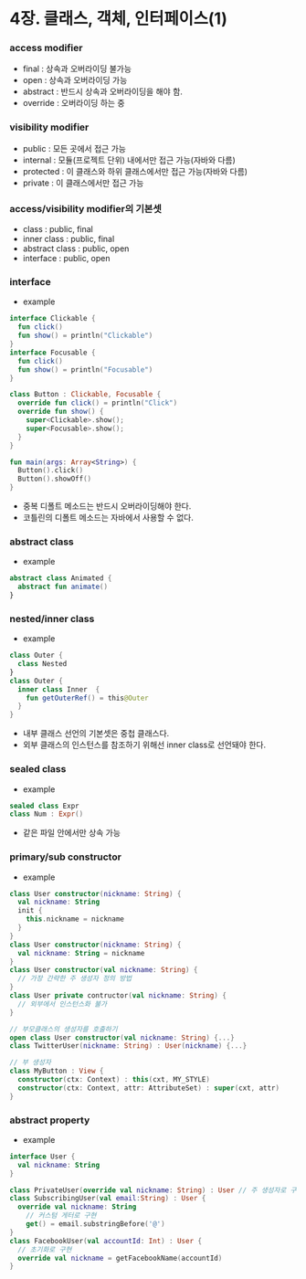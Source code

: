 # 4장. 클래스, 객체, 인터페이스(1)
### access modifier
- final : 상속과 오버라이딩 불가능
- open : 상속과 오버라이딩 가능
- abstract : 반드시 상속과 오버라이딩을 해야 함.
- override : 오버라이딩 하는 중

### visibility modifier
- public : 모든 곳에서 접근 가능
- internal : 모듈(프로젝트 단위) 내에서만 접근 가능(자바와 다름)
- protected : 이 클래스와 하위 클래스에서만 접근 가능(자바와 다름)
- private : 이 클래스에서만 접근 가능

### access/visibility modifier의 기본셋
- class : public, final 
- inner class : public, final
- abstract class : public, open
- interface : public, open

### interface
- example
```kotlin
interface Clickable {
  fun click()
  fun show() = println("Clickable")
}
interface Focusable {
  fun click()
  fun show() = println("Focusable")
}

class Button : Clickable, Focusable {
  override fun click() = println("Click")
  override fun show() { 
    super<Clickable>.show();
    super<Focusable>.show();
  }
}

fun main(args: Array<String>) {
  Button().click()
  Button().showOff()
}
```
- 중복 디폴트 메소드는 반드시 오버라이딩해야 한다.
- 코틀린의 디폴트 메소드는 자바에서 사용할 수 없다.

### abstract class
- example
```kotlin
abstract class Animated {
  abstract fun animate()
}
```

### nested/inner class
- example
```kotlin
class Outer {
  class Nested
}
class Outer {
  inner class Inner  {
    fun getOuterRef() = this@Outer
  }
}
```
- 내부 클래스 선언의 기본셋은 중첩 클래스다.
- 외부 클래스의 인스턴스를 참조하기 위해선 inner class로 선언돼야 한다.

### sealed class
- example
```kotlin
sealed class Expr
class Num : Expr()
```
- 같은 파일 안에서만 상속 가능

### primary/sub constructor
- example
```kotlin
class User constructor(nickname: String) {
  val nickname: String
  init {
    this.nickname = nickname
  }
}
class User constructor(nickname: String) {
  val nickname: String = nickname
}
class User constructor(val nickname: String) {
  // 가장 간략한 주 생성자 정의 방법
}
class User private contructor(val nickname: String) {
  // 외부에서 인스턴스화 불가
}

// 부모클래스의 생성자를 호출하기
open class User constructor(val nickname: String) {...}
class TwitterUser(nickname: String) : User(nickname) {...}

// 부 생성자
class MyButton : View {
  constructor(ctx: Context) : this(cxt, MY_STYLE)
  constructor(ctx: Context, attr: AttributeSet) : super(cxt, attr)
}
```

### abstract property
- example
```kotlin
interface User {
  val nickname: String
}

class PrivateUser(override val nickname: String) : User // 주 생성자로 구현
class SubscribingUser(val email:String) : User {
  override val nickname: String
    // 커스텀 게터로 구현
    get() = email.substringBefore('@')
}
class FacebookUser(val accountId: Int) : User {
  // 초기화로 구현
  override val nickname = getFacebookName(accountId)
}
```
